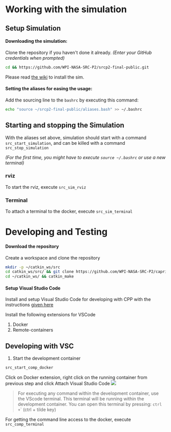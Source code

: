 # Working with the simulation
## Setup Simulation
#### Downloading the simulation:
Clone the repository if you haven't done it already. _(Enter your GitHub credentials when prompted)_
```bash
cd && https://github.com/WPI-NASA-SRC-P2/srcp2-final-public.git
```
Please read [the wiki](https://github.com/WPI-NASA-SRC-P2/srcp2-final-public/wiki/2.-Requirements,-Install-and-Updates)  to install the sim.


#### Setting the aliases for easing the usage:
Add the sourcing line to the `bashrc` by executing this command:
```bash
echo "source ~/srcp2-final-public/aliases.bash" >> ~/.bashrc
````

## Starting and stopping the Simulation
With the aliases set above, simulation should start with a command `src_start_simulation`, and can be killed with a command `src_stop_simulation`

_(For the first time, you might have to execute `source ~/.bashrc` or use a new terminal)_

### rviz
To start the rviz, execute `src_sim_rviz`

### Terminal
To attach a terminal to the docker, execute `src_sim_terminal`


# Developing and Testing
#### Download the repository
Create a workspace and clone the repository
```bash
mkdir -p ~/catkin_ws/src 
cd catkin_ws/src/ && git clone https://github.com/WPI-NASA-SRC-P2/capricorn_competition_round.git
cd ~/catkin_ws/ && catkin_make
```

#### Setup Visual Studio Code
Install and setup Visual Studio Code for developing with CPP with the instructions [given here](https://github.com/WPI-NASA-SRC-P2/TeamCapricorn/wiki/Visual-Studio-Code-for-ROS-with-CPP)

Install the following extensions for VSCode
1. Docker
2. Remote-containers

## Developing with VSC
1. Start the development container 
```bash
src_start_comp_docker
```

Click on Docker extension, right click on the running container from previous step and click Attach Visual Studio Code
![](https://github.com/WPI-NASA-SRC-P2/capricorn_docker/blob/main/vsc_setup.gif)

>For executing any command within the development container, use the VScode terminal. This terminal will be running within the development container. You can open this terminal by pressing: `ctrl +`\` (ctrl + tilde key)

For getting the command line access to the docker, execute `src_comp_terminal`
